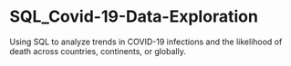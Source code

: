 # SQL_Covid-19-Data-Exploration

Using SQL to analyze trends in COVID-19 infections and the likelihood of death across countries, continents, or globally.
